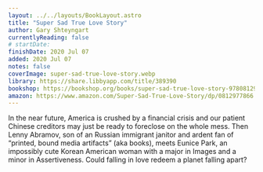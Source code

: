 ```yaml
---
layout: ../../layouts/BookLayout.astro
title: "Super Sad True Love Story"
author: Gary Shteyngart
currentlyReading: false
# startDate:
finishDate: 2020 Jul 07
added: 2020 Jul 07
notes: false
coverImage: super-sad-true-love-story.webp
library: https://share.libbyapp.com/title/389390
bookshop: https://bookshop.org/books/super-sad-true-love-story-9780812977868/9780812977868
amazon: https://www.amazon.com/Super-Sad-True-Love-Story/dp/0812977866
---
```


In the near future, America is crushed by a financial crisis and our patient Chinese creditors may just be ready to foreclose on the whole mess. Then Lenny Abramov, son of an Russian immigrant janitor and ardent fan of “printed, bound media artifacts” (aka books), meets Eunice Park, an impossibly cute Korean American woman with a major in Images and a minor in Assertiveness. Could falling in love redeem a planet falling apart?  
